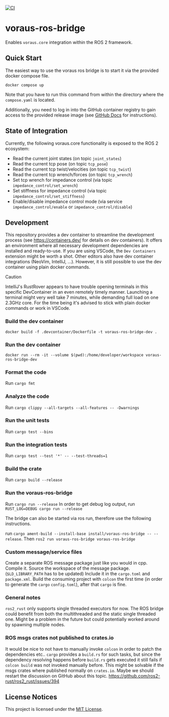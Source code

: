 [![CI](https://github.com/vorausrobotik/voraus-ros-bridge/actions/workflows/ci.yml/badge.svg?branch=main)](https://github.com/vorausrobotik/voraus-ros-bridge/actions/workflows/ci.yml)

# voraus-ros-bridge

Enables `voraus.core` integration within the ROS 2 framework.

## Quick Start

The easiest way to use the voraus ros bridge is to start it via the provided docker compose file.

`docker compose up`

Note that you have to run this command from within the directory where the `compose.yaml` is located.

Additionally, you need to log in into the GitHub container registry to gain access to the provided release image (see [GitHub Docs](https://docs.github.com/en/packages/working-with-a-github-packages-registry/working-with-the-container-registry#authenticating-to-the-container-registry) for instructions).

## State of Integration

Currently, the following voraus.core functionality is exposed to the ROS 2 ecosystem:

- Read the current joint states (on topic `joint_states`)
- Read the current tcp pose (on topic `tcp_pose`)
- Read the current tcp twist/velocities (on topic `tcp_twist`)
- Read the current tcp wrench/forces (on topic `tcp_wrench`)
- Set tcp wrench for impedance control (via topic `impedance_control/set_wrench`)
- Set stiffness for impedance control (via topic `impedance_control/set_stiffness`)
- Enable/disable impedance control mode (via service `impedance_control/enable` or `impedance_control/disable`)

## Development

This repository provides a dev container to streamline the development process (see https://containers.dev/ for details on dev containers).
It offers an environment where all necessary development dependencies are installed and ready-to-use.
If you are using VSCode, the `Dev Containers` extension might be worth a shot. Other editors also have dev container
integrations (NeoVim, IntelliJ, ...).
However, it is still possible to use the dev container using plain docker commands.

> [!CAUTION]
> IntelliJ's RustRover appears to have trouble opening terminals in this specific DevContainer in an even remotely timely manner.
> Launching a terminal might very well take 7 minutes, while demanding full load on one 2.3GHz core.
> For the time being it's advised to stick with plain docker commands or work in VSCode.

### Build the dev container

`docker build -f .devcontainer/Dockerfile -t voraus-ros-bridge-dev .`

### Run the dev container

`docker run --rm -it --volume $(pwd):/home/developer/workspace voraus-ros-bridge-dev`

### Format the code

Run `cargo fmt`

### Analyze the code

Run `cargo clippy --all-targets --all-features -- -Dwarnings`

### Run the unit tests

Run `cargo test --bins`

### Run the integration tests

Run `cargo test --test '*' -- --test-threads=1`

### Build the crate

Run `cargo build --release`

### Run the voraus-ros-bridge

Run `cargo run --release`
In order to get debug log output, run `RUST_LOG=DEBUG cargo run --release`

The bridge can also be started via ros run, therefore use the following instructions.

run `cargo ament-build --install-base install/voraus-ros-bridge -- --release`.
Then `ros2 run voraus-ros-bridge voraus-ros-bridge`

### Custom message/service files

Create a separate ROS message package just like you would in cpp.
Compile it.
Source the workspace of the message package. (`$LD_LIBRARY_PATH` has to be updated)
Include it in the `cargo.toml` and `package.xml`.
Build the consuming project with `colcon` the first time (in order to generate the `cargo` `config.toml`),
after that `cargo` is fine.


### General notes

`ros2_rust` only supports single threaded executors for now.
The ROS bridge could benefit from both the multithreaded and the static single threaded one.
Might be a problem in the future but could potentially worked around by spawning multiple nodes.

### ROS msgs crates not published to crates.io

It would be nice to not have to manually invoke `colcon` in order to patch the dependencies etc..
`cargo` provides a `build.rs` for such tasks, but since the dependency resolving happens before `build.rs` gets executed
it still fails if `colcon build` was not invoked manually before.
This might be solvable if the msgs crates where published normally on `crates.io`.
Maybe we should restart the discussion on GitHub about this topic.
https://github.com/ros2-rust/ros2_rust/issues/394

## License Notices

This project is licensed under the [MIT License](https://opensource.org/license/mit/).
